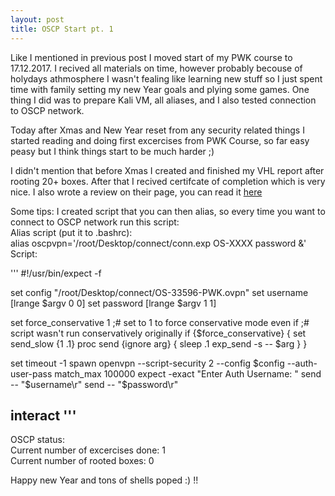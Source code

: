 ```yaml
---
layout: post
title: OSCP Start pt. 1
---
```


Like I mentioned in previous post I moved start of my PWK course to 17.12.2017. I recived all materials on time, however probably becouse of holydays athmosphere I wasn't fealing like learning new stuff so I just spent time with family setting my new Year goals and plying some games. One thing I did was to prepare Kali VM, all aliases, and I also tested connection to OSCP network.

Today after Xmas and New Year reset from any security related things I started reading and doing first excercises from PWK Course, so far easy peasy but I think things start to be much harder ;)

I didn't mention that before Xmas I created and finished my VHL report after rooting 20+ boxes. After that I recived certifcate of completion which is very nice. I also wrote a review on their page, you can read it [here](https://www.virtualhackinglabs.com/reviews/)

Some tips:
I created script that you can then alias, so every time you want to connect to OSCP network run this script:  
Alias script (put it to .bashrc):  
alias oscpvpn='/root/Desktop/connect/conn.exp OS-XXXX password &'  
Script:

'''
#!/usr/bin/expect -f

set config "/root/Desktop/connect/OS-33596-PWK.ovpn"
set username [lrange $argv 0 0]
set password [lrange $argv 1 1]

set force_conservative 1  ;# set to 1 to force conservative mode even if
                          ;# script wasn't run conservatively originally
if {$force_conservative} {
        set send_slow {1 .1}
        proc send {ignore arg} {
                sleep .1
                exp_send -s -- $arg
        }
}

set timeout -1
spawn openvpn --script-security 2  --config $config --auth-user-pass
match_max 100000
expect -exact "Enter Auth Username: "
send -- "$username\r"
send -- "$password\r"

interact
'''
--
OSCP status:  
Current number of excercises done: 1  
Current number of rooted boxes: 0  

Happy new Year and tons of shells poped :) !!

